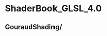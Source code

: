 # ShaderBook_GLSL_4.0

## GouraudShading/
<img src="./src/gouraud.gif" alt="" title="gouraud">
<img src="./src/flat.gif" alt="" title="flat">

